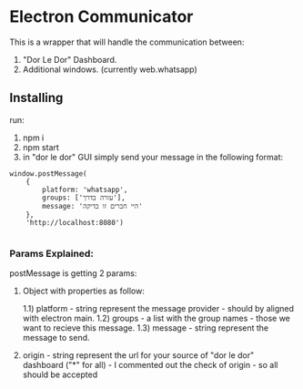 # Electron Communicator

This is a wrapper that will handle the communication between:

1) "Dor Le Dor" Dashboard.
2) Additional windows. (currently web.whatsapp)

## Installing

run:

1) npm i
2) npm start
3) in "dor le dor" GUI simply send your message in the following format: 

```
window.postMessage(
    {
        platform: 'whatsapp',
        groups: ['עזרה בדרך'],
        message: 'היי חברים זו בדיקה'
    },
    'http://localhost:8080')
    
```

### Params Explained:
    
postMessage is getting 2 params:

1) Object with properties as follow:


    1.1) platform - string represent the message provider - should by aligned with electron main.
    1.2) groups - a list with the group names - those we want to recieve this message.
    1.3) message - string represent the message to send.



2) origin - string represent the url for your source of "dor le dor" dashboard ("*" for all) - 
   I commented out the check of origin - so all should be accepted

